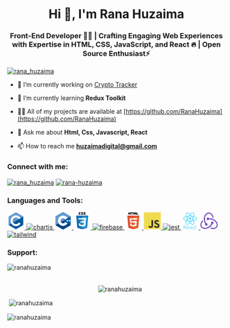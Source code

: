 <h1 align="center">Hi 👋, I'm Rana Huzaima</h1>
<h3 align="center">Front-End Developer 👨‍💻 | Crafting Engaging Web Experiences with Expertise in HTML, CSS, JavaScript, and React 🔥 | Open Source Enthusiast⚡</h3>

<p align="left"> <a href="https://twitter.com/rana_huzaima" target="blank"><img src="https://img.shields.io/twitter/follow/rana_huzaima?logo=twitter&style=for-the-badge" alt="rana_huzaima" /></a> </p>

- 🔭 I’m currently working on [Crypto Tracker](https://github.com/RanaHuzaima/Crypto-Tracker)

- 🌱 I’m currently learning **Redux Toolkit**

- 👨‍💻 All of my projects are available at [https://github.com/RanaHuzaima](https://github.com/RanaHuzaima)

- 💬 Ask me about **Html, Css, Javascript, React**

- 📫 How to reach me **huzaimadigital@gmail.com**

<h3 align="left">Connect with me:</h3>
<p align="left">
<a href="https://twitter.com/rana_huzaima" target="blank"><img align="center" src="https://raw.githubusercontent.com/rahuldkjain/github-profile-readme-generator/master/src/images/icons/Social/twitter.svg" alt="rana_huzaima" height="30" width="40" /></a>
<a href="https://linkedin.com/in/rana-huzaima" target="blank"><img align="center" src="https://raw.githubusercontent.com/rahuldkjain/github-profile-readme-generator/master/src/images/icons/Social/linked-in-alt.svg" alt="rana-huzaima" height="30" width="40" /></a>
</p>

<h3 align="left">Languages and Tools:</h3>
<p align="left"> <a href="https://www.cprogramming.com/" target="_blank" rel="noreferrer"> <img src="https://raw.githubusercontent.com/devicons/devicon/master/icons/c/c-original.svg" alt="c" width="40" height="40"/> </a> <a href="https://www.chartjs.org" target="_blank" rel="noreferrer"> <img src="https://www.chartjs.org/media/logo-title.svg" alt="chartjs" width="40" height="40"/> </a> <a href="https://www.w3schools.com/cpp/" target="_blank" rel="noreferrer"> <img src="https://raw.githubusercontent.com/devicons/devicon/master/icons/cplusplus/cplusplus-original.svg" alt="cplusplus" width="40" height="40"/> </a> <a href="https://www.w3schools.com/css/" target="_blank" rel="noreferrer"> <img src="https://raw.githubusercontent.com/devicons/devicon/master/icons/css3/css3-original-wordmark.svg" alt="css3" width="40" height="40"/> </a> <a href="https://firebase.google.com/" target="_blank" rel="noreferrer"> <img src="https://www.vectorlogo.zone/logos/firebase/firebase-icon.svg" alt="firebase" width="40" height="40"/> </a> <a href="https://www.w3.org/html/" target="_blank" rel="noreferrer"> <img src="https://raw.githubusercontent.com/devicons/devicon/master/icons/html5/html5-original-wordmark.svg" alt="html5" width="40" height="40"/> </a> <a href="https://developer.mozilla.org/en-US/docs/Web/JavaScript" target="_blank" rel="noreferrer"> <img src="https://raw.githubusercontent.com/devicons/devicon/master/icons/javascript/javascript-original.svg" alt="javascript" width="40" height="40"/> </a> <a href="https://jestjs.io" target="_blank" rel="noreferrer"> <img src="https://www.vectorlogo.zone/logos/jestjsio/jestjsio-icon.svg" alt="jest" width="40" height="40"/> </a> <a href="https://reactjs.org/" target="_blank" rel="noreferrer"> <img src="https://raw.githubusercontent.com/devicons/devicon/master/icons/react/react-original-wordmark.svg" alt="react" width="40" height="40"/> </a> <a href="https://redux.js.org" target="_blank" rel="noreferrer"> <img src="https://raw.githubusercontent.com/devicons/devicon/master/icons/redux/redux-original.svg" alt="redux" width="40" height="40"/> </a> <a href="https://tailwindcss.com/" target="_blank" rel="noreferrer"> <img src="https://www.vectorlogo.zone/logos/tailwindcss/tailwindcss-icon.svg" alt="tailwind" width="40" height="40"/> </a> </p>

<h3 align="left">Support:</h3>
<p><a href="https://www.buymeacoffee.com/ranahuzaima"> <img align="left" src="https://cdn.buymeacoffee.com/buttons/v2/default-yellow.png" height="50" width="210" alt="ranahuzaima" /></a></p><br><br>

<p><img align="center" src="https://github-readme-stats.vercel.app/api/top-langs?username=ranahuzaima&show_icons=true&locale=en&layout=compact" alt="ranahuzaima" /></p>

<p>&nbsp;<img align="center" src="https://github-readme-stats.vercel.app/api?username=ranahuzaima&show_icons=true&locale=en" alt="ranahuzaima" /></p>

<p><img align="center" src="https://github-readme-streak-stats.herokuapp.com/?user=ranahuzaima&" alt="ranahuzaima" /></p>
